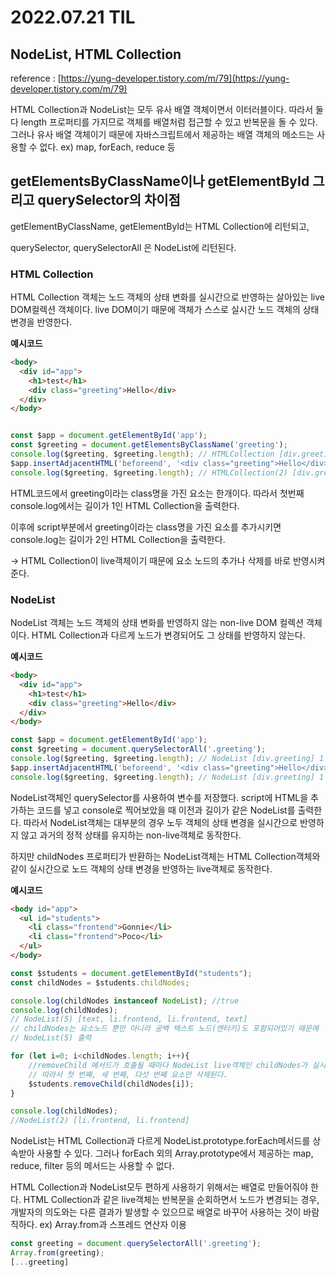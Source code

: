 # 2022.07.21 TIL

## NodeList, HTML Collection
reference : [https://yung-developer.tistory.com/m/79](https://yung-developer.tistory.com/m/79)

HTML Collection과 NodeList는 모두 유사 배열 객체이면서 이터러블이다. 따라서 둘 다 length 프로퍼티를 가지므로 객체를 배열처럼 접근할 수 있고 반복문을 돌 수 있다. 그러나 유사 배열 객체이기 때문에 자바스크립트에서 제공하는 배열 객체의 메소드는 사용할 수 없다. ex) map, forEach, reduce 등

## getElementsByClassName이나 getElementById 그리고 querySelector의 차이점

getElementByClassName, getElementById는 HTML Collection에 리턴되고,

querySelector, querySelectorAll 은 NodeList에 리턴된다.

### HTML Collection

HTML Collection 객체는 노드 객체의 상태 변화를 실시간으로 반영하는 살아있는 live DOM컬렉션 객체이다. live DOM이기 때문에 객체가 스스로 실시간 노드 객체의 상태 변경을 반영한다.

**예시코드**

```html
<body>
  <div id="app">
    <h1>test</h1>
    <div class="greeting">Hello</div>
  </div>
</body>
```

```jsx

const $app = document.getElementById('app');
const $greeting = document.getElementsByClassName('greeting');
console.log($greeting, $greeting.length); // HTMLCollection [div.greeting] 1
$app.insertAdjacentHTML('beforeend', '<div class="greeting">Hello</div>');
console.log($greeting, $greeting.length); // HTMLCollection(2) [div.greeting, div.greeting] 2

```

HTML코드에서 greeting이라는 class명을 가진 요소는 한개이다. 따라서 첫번째 console.log에서는 길이가 1인 HTML Collection을 출력한다.

이후에 script부분에서 greeting이라는 class명을 가진 요소를 추가시키면 console.log는 길이가 2인 HTML Collection을 출력한다. 

→ HTML Collection이 live객체이기 때문에 요소 노드의 추가나 삭제를 바로 반영시켜준다.

### NodeList

NodeList 객체는 노드 객체의 상태 변화를 반영하지 않는 non-live DOM 컬렉션 객체이다. HTML Collection과 다르게 노드가 변경되어도 그 상태를 반영하지 않는다.

**예시코드**

```html
<body>
  <div id="app">
    <h1>test</h1>
    <div class="greeting">Hello</div>
  </div>
</body>
```

```jsx
const $app = document.getElementById('app');
const $greeting = document.querySelectorAll('.greeting');
console.log($greeting, $greeting.length); // NodeList [div.greeting] 1
$app.insertAdjacentHTML('beforeend', '<div class="greeting">Hello</div>');
console.log($greeting, $greeting.length); // NodeList [div.greeting] 1
```

NodeList객체인 querySelector를 사용하여 변수를 저장했다. script에 HTML을 추가하는 코드를 넣고 console로 찍어보았을 때 이전과 길이가 같은 NodeList를 출력한다. 따라서 NodeList객체는 대부분의 경우 노두 객체의 상태 변경을 실시간으로 반영하지 않고 과거의 정적 상태를 유지하는 non-live객체로 동작한다. 

하지만 childNodes 프로퍼티가 반환하는 NodeList객체는 HTML Collection객체와 같이 실시간으로 노드 객체의 상태 변경을 반영하는 live객체로 동작한다.

**예시코드**

```html
<body id="app">
  <ul id="students">
    <li class="frontend">Gonnie</li>
    <li class="frontend">Poco</li>
  </ul>
</body>
```

```jsx
const $students = document.getElementById("students");
const childNodes = $students.childNodes;

console.log(childNodes instanceof NodeList); //true
console.log(childNodes);
// NodeList(5) [text, li.frontend, li.frontend, text]
// childNodes는 요소노드 뿐만 아니라 공백 텍스트 노드(엔터키)도 포함되어있기 때문에
// NodeList(5) 출력

for (let i=0; i<childNodes.length; i++){
	//removeChild 메서드가 호출될 때마다 NodeList live객체인 childNodes가 실시간으로 변경된다.
	// 따라서 첫 번째, 세 번째, 다섯 번째 요소만 삭제된다.
	$students.removeChild(childNodes[i]);
}

console.log(childNodes);
//NodeList(2) [li.frontend, li.frontend]
```

NodeList는 HTML Collection과 다르게 NodeList.prototype.forEach메서드를 상속받아 사용할 수 있다. 그러나 forEach 외의 Array.prototype에서 제공하는 map, reduce, filter 등의 메서드는 사용할 수 없다.

HTML Collection과 NodeList모두 편하게 사용하기 위해서는 배열로 만들어줘야 한다. HTML Collection과 같은 live객체는 반복문을 순회하면서 노드가 변경되는 경우, 개발자의 의도와는 다른 결과가 발생할 수 있으므로 배열로 바꾸어 사용하는 것이 바람직하다. 
ex) Array.from과 스프레드 연산자 이용

```jsx
const greeting = document.querySelectorAll('.greeting');
Array.from(greeting);
[...greeting]
```
